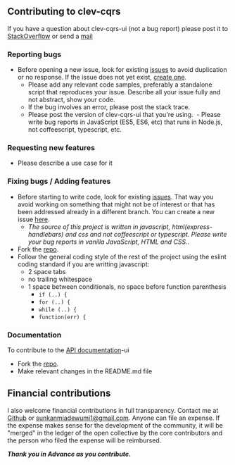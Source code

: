 ## Contributing to clev-cqrs

If you have a question about clev-cqrs-ui (not a bug report) please post it to [StackOverflow](http://stackoverflow.com/questions/tagged/clev-cqrs-ui) or send a 
<a href="mailto:sunkanmiadewumi1@gmail.com" target="_blank">mail</a>

### Reporting bugs

- Before opening a new issue, look for existing [issues](https://github.com/Gifted-s/clev-cqrs-ui/issues) to avoid duplication or no response. If the issue does not yet exist, [create one](https://github.com/Gifted-s/clev-cqrs-ui/issues/new).
  - Please add any relevant code samples, preferably a standalone script that
  reproduces your issue. Describe all your issue fully and not abstract, show your
  code.
  - If the bug involves an error, please post the stack trace.
  - Please post the version of clev-cqrs-ui that you're using.
  - Please write bug reports in JavaScript (ES5, ES6, etc) that runs in Node.js, not coffeescript, typescript, etc.

### Requesting new features

- Please describe a use case for it

### Fixing bugs / Adding features

- Before starting to write code, look for existing [issues](https://github.com/Gifted-s/clev-cqrs-ui/issues). That way you avoid working on something that might not be of interest or that has been addressed already in a different branch. You can create a new issue [here](https://github.com/Gifted-s/clev-cqrs-ui/issues/new).
  - _The source of this project is written in javascript, html(express-handlebars) and css and  not coffeescript or typescript. Please write your bug reports in vanilla JavaScript, HTML and CSS._.
- Fork the [repo](https://github.com/Gifted-s/clev-cqrs-ui).
- Follow the general coding style of the rest of the project using the eslint coding standard if you are writting javascript:
  - 2 space tabs
  - no trailing whitespace
  - 1 space between conditionals, no space before function parenthesis
    - `if (..) {`
    - `for (..) {`
    - `while (..) {`
    - `function(err) {`



### Documentation
To contribute to the [API documentation](https://github.com/Gifted-s/clev-cqrs)-ui 
- Fork the [repo](https://github.com/Gifted-s/clev-cqrs).
- Make relevant changes in  the README.md file


## Financial contributions

I also welcome financial contributions in full transparency. Contact me at [Github](https://github.com/Gifted-s)  or <a href="mailto:sunkanmiadewumi1@gmail.com" target="_blank">sunkanmiadewumi1@gmail.com</a>.
Anyone can file an expense. If the expense makes sense for the development of the community, it will be "merged" in the ledger of the open collective by the core contributors and the person who filed the expense will be reimbursed.



***Thank you in Advance as you contribute.***